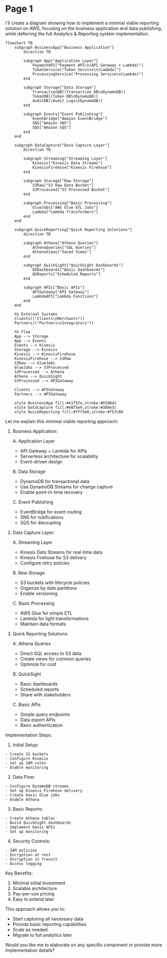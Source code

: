 # Page 1

I'll create a diagram showing how to implement a minimal viable reporting solution on AWS, focusing on the business application and data publishing, while deferring the full Analytics & Reporting system implementation.



```mermaid
flowchart TB
    subgraph BusinessApp["Business Application"]
        direction TB
        
        subgraph App["Application Layer"]
            PaymentAPI["Payment API\n(API Gateway + Lambda)"]
            TokenService["Token Service\n(Lambda)"]
            ProcessingService["Processing Service\n(Lambda)"]
        end
        
        subgraph Storage["Data Storage"]
            TransactionDB[(Transaction DB\nDynamoDB)]
            TokenDB[(Token DB\nDynamoDB)]
            AuditDB[(Audit Logs\nDynamoDB)]
        end
        
        subgraph Events["Event Publishing"]
            EventBridge["Amazon EventBridge"]
            SNS["Amazon SNS"]
            SQS["Amazon SQS"]
        end
    end
    
    subgraph DataCapture["Data Capture Layer"]
        direction TB
        
        subgraph Streaming["Streaming Layer"]
            Kinesis["Kinesis Data Streams"]
            KinesisFirehose["Kinesis Firehose"]
        end
        
        subgraph Storage["Raw Storage"]
            S3Raw["S3 Raw Data Bucket"]
            S3Processed["S3 Processed Bucket"]
        end
        
        subgraph Processing["Basic Processing"]
            GlueJobs["AWS Glue ETL Jobs"]
            Lambda["Lambda Transformers"]
        end
    end
    
    subgraph QuickReporting["Quick Reporting Solutions"]
        direction TB
        
        subgraph Athena["Athena Queries"]
            AthenaQueries["SQL Queries"]
            AthenaViews["Saved Views"]
        end
        
        subgraph QuickSight["QuickSight Dashboards"]
            QSDashboards["Basic Dashboards"]
            QSReports["Scheduled Reports"]
        end
        
        subgraph APIs["Basic APIs"]
            APIGateway["API Gateway"]
            LambdaAPI["Lambda Functions"]
        end
    end

    %% External Systems
    Clients(("Clients\nMerchants"))
    Partners(("Partners\nIntegrators"))

    %% Flow
    App --> Storage
    App --> Events
    Events --> Kinesis
    Storage --> Kinesis
    Kinesis --> KinesisFirehose
    KinesisFirehose --> S3Raw
    S3Raw --> GlueJobs
    GlueJobs --> S3Processed
    S3Processed --> Athena
    Athena --> QuickSight
    S3Processed --> APIGateway
    
    Clients --> APIGateway
    Partners --> APIGateway

    style BusinessApp fill:#e1f5fe,stroke:#0288d1
    style DataCapture fill:#e8f5e9,stroke:#388e3c
    style QuickReporting fill:#fff3e0,stroke:#f57c00

```

Let me explain this minimal viable reporting approach:

1.  Business Application:

    A. Application Layer

    * API Gateway + Lambda for APIs
    * Serverless architecture for scalability
    * Event-driven design

    B. Data Storage

    * DynamoDB for transactional data
    * Use DynamoDB Streams for change capture
    * Enable point-in-time recovery

    C. Event Publishing

    * EventBridge for event routing
    * SNS for notifications
    * SQS for decoupling
2.  Data Capture Layer:

    A. Streaming Layer

    * Kinesis Data Streams for real-time data
    * Kinesis Firehose for S3 delivery
    * Configure retry policies

    B. Raw Storage

    * S3 buckets with lifecycle policies
    * Organize by date partitions
    * Enable versioning

    C. Basic Processing

    * AWS Glue for simple ETL
    * Lambda for light transformations
    * Maintain data formats
3.  Quick Reporting Solutions:

    A. Athena Queries

    * Direct SQL access to S3 data
    * Create views for common queries
    * Optimize for cost

    B. QuickSight

    * Basic dashboards
    * Scheduled reports
    * Share with stakeholders

    C. Basic APIs

    * Simple query endpoints
    * Data export APIs
    * Basic authentication

Implementation Steps:

1. Initial Setup:

```
- Create S3 buckets
- Configure Kinesis
- Set up IAM roles
- Enable monitoring
```

2. Data Flow:

```
- Configure DynamoDB streams
- Set up Kinesis Firehose delivery
- Create basic Glue jobs
- Enable Athena
```

3. Basic Reports:

```
- Create Athena tables
- Build QuickSight dashboards
- Implement basic APIs
- Set up monitoring
```

4. Security Controls:

```
- IAM policies
- Encryption at rest
- Encryption in transit
- Access logging
```

Key Benefits:

1. Minimal initial investment
2. Scalable architecture
3. Pay-per-use pricing
4. Easy to extend later

This approach allows you to:

* Start capturing all necessary data
* Provide basic reporting capabilities
* Scale as needed
* Migrate to full analytics later

Would you like me to elaborate on any specific component or provide more implementation details?
